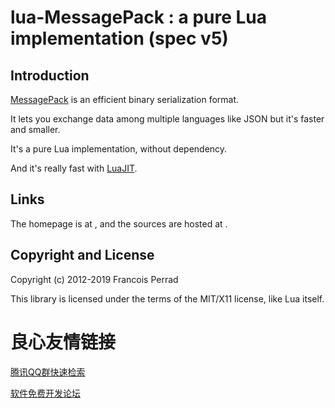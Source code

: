 lua-MessagePack : a pure Lua implementation (spec v5)
=====================================================

Introduction
------------

[MessagePack](http://msgpack.org/) is an efficient binary serialization format.

It lets you exchange data among multiple languages like JSON but it's faster and smaller.

It's a pure Lua implementation, without dependency.

And it's really fast with [LuaJIT](http://luajit.org).

Links
-----

The homepage is at  ,
and the sources are hosted at  .

Copyright and License
---------------------

Copyright (c) 2012-2019 Francois Perrad

This library is licensed under the terms of the MIT/X11 license, like Lua itself.



 # 良心友情链接

[腾讯QQ群快速检索](http://u.720life.cn/s/8cf73f7c)

[软件免费开发论坛](http://u.720life.cn/s/bbb01dc0)